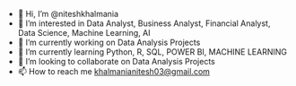- 👋 Hi, I’m @niteshkhalmania
- 👀 I’m interested in Data Analyst, Business Analyst, Financial Analyst, Data Science, Machine Learning, AI 
- 🔭 I’m currently working on Data Analysis Projects
- 🌱 I’m currently learning Python, R, SQL, POWER BI, MACHINE LEARNING
- 💞️ I’m looking to collaborate on Data Analysis Projects
- 📫 How to reach me khalmanianitesh03@gmail.com

<!---
niteshkhalmania/niteshkhalmania is a ✨ special ✨ repository because its `README.md` (this file) appears on your GitHub profile.
You can click the Preview link to take a look at your changes.
--->
